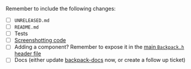<!--
Thanks for contributing to Backpack :pray:

Please include a description of the changes you are introducing and some screenshots if appropriate.
-->

Remember to include the following changes:
+ [ ] `UNRELEASED.md`
+ [ ] `README.md`
+ [ ] Tests
+ [ ] [Screenshotting code](https://github.com/Skyscanner/backpack-ios/blob/main/Example/Backpack%20Screenshot/Screenshots.swift)
+ [ ] Adding a component? Remember to expose it in the [main `Backpack.h` header file](https://github.com/Skyscanner/backpack-ios/tree/main/Backpack/Backpack.h)
+ [ ] Docs (either update [backpack-docs](https://github.com/Skyscanner/backpack-docs) now, or create a follow up ticket)
